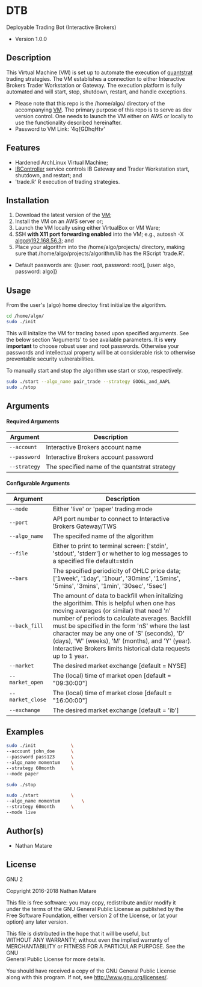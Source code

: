 # DTB
Deployable Trading Bot (Interactive Brokers)

* Version 1.0.0

## Description
This Virtual Machine (VM) is set up to automate the execution of [quantstrat](https://github.com/braverock/quantstrat) trading strategies. The VM establishes a connection to either Interactive Brokers Trader Workstation or Gateway. The execution platform is fully automated and will start, stop, shutdown, restart, and handle exceptions. 

* Please note that this repo is the /home/algo/ directory of the accompanying [VM](https://www.dropbox.com/sh/1jxdkv0skkwz7tl/AABwKEF-bpJn2OeFC1JN0CIea?dl=0). The primary purpose of this repo is to serve as dev version control. One needs to launch the VM either on AWS or locally to use the functionality described hereinafter.
* Password to VM Link: '4q{GDhqHtv'

## Features
  - Hardened ArchLinux Virtual Machine;
  - [IBController](https://github.com/ib-controller/ib-controller) service controls IB Gateway and Trader Workstation start, shutdown, and restart; and
  - 'trade.R' R execution of trading strategies.

## Installation
1.  Download the latest version of the [VM](https://www.dropbox.com/sh/1jxdkv0skkwz7tl/AABwKEF-bpJn2OeFC1JN0CIea?dl=0);
2. 	Install the VM on an AWS server or;
3. 	Launch the VM locally using either VirtualBox or VM Ware;
4.	SSH **with X11 port forwarding enabled** into the VM; e.g., autossh -X algo@192.168.56.3; and
5.  Place your algorithm into the /home/algo/projects/ directory, making sure that
	/home/algo/projects/algorithm/lib has the RScript 'trade.R'.

* Default passwords are: {[user: root, password: root], [user: algo, password: algo]}

## Usage
From the user's (algo) home directoy first initialize the algorithm. 
```sh
cd /home/algo/
sudo ./init
```
This will initalize the VM for trading based upon specified arguments. See the below section 'Arguments' to see available parameters. It is **very important** to choose robust user and root passwords. Otherwise your passwords and intellectual property will be at considerable risk to otherwise preventable security vulnerabilities.

To manually start and stop the algorithm use start or stop, respectively.
```sh
sudo ./start --algo_name pair_trade --strategy GOOGL_and_AAPL
sudo ./stop
```

## Arguments
#### Required Arguments
| Argument | Description
| ---------------------------- | ------------------------------------------- |
| `--account`       | Interactive Brokers account name 						 |
| `--password`      | Interactive Brokers account password 				 	 |
| `--strategy`      | The specified name of the quantstrat strategy 		 |

#### Configurable Arguments
| Argument | Description
| ---------------------------- | ------------------------------------------  |
| `--mode`          | Either 'live' or 'paper' trading mode 				 |
| `--port`          | API port number to connect to Interactive Brokers Gateway/TWS|
| `--algo_name`     | The specifed name of the algorithm |
| `--file`          | Either to print to terminal screen: ['stdin', 'stdout', 'stderr'] or whether to log messages to a specified file default=stdin|
| `--bars`          | The specified periodicity of OHLC price data; ['1week', '1day', '1hour', '30mins', '15mins', '5mins', '3mins', '1min', '30sec', '5sec']|
| `--back_fill`     | The amount of data to backfill when initalizing the algorithim. This is helpful when one has moving averages (or similar) that need 'n' number of periods to calculate averages. Backfill must	be specified in the form 'nS' where the last character may be any one of 'S' (seconds), 'D' (days), 'W' (weeks), 'M' (months), and 'Y' (year). Interactive Brokers limits historical data requests up to 1 year. 	|
|`--market`         |The desired market exchange [default = NYSE]			|
|`--market_open`    |The (local) time of market open [default = "09:30:00"]	|
|`--market_close`   |The (local) time of market close [default = "16:00:00"]|
|`--exchange`      	|The desired market exchange [default = 'ib']			|

## Examples
```sh
sudo ./init 			\
--account john_doe 		\
--password pass123 		\
--algo_name momentum 	\
--strategy 60month		\
--mode paper
```

```sh
sudo ./stop
```

```sh
sudo ./start 			\
--algo_name momentum 		\
--strategy 60month 		\
--mode live
```

Author(s)
----
* Nathan Matare 

License
----

GNU 2

Copyright 2016-2018 Nathan Matare 
  
This file is free software: you may copy, redistribute and/or modify it  
under the terms of the GNU General Public License as published by the  
Free Software Foundation, either version 2 of the License, or (at your  
option) any later version.  

This file is distributed in the hope that it will be useful, but  
WITHOUT ANY WARRANTY; without even the implied warranty of  
MERCHANTABILITY or FITNESS FOR A PARTICULAR PURPOSE.  See the GNU  
General Public License for more details.  

You should have received a copy of the GNU General Public License  
along with this program.  If not, see <http://www.gnu.org/licenses/>.

[//]: # (These are reference links used in the body of this note and get stripped out when the markdown processor does its job. There is no need to format nicely because it shouldn't be seen. Thanks SO - http://stackoverflow.com/questions/4823468/store-comments-in-markdown-syntax)

   [dill]: <https://github.com/joemccann/dillinger>
   [git-repo-url]: <https://github.com/joemccann/dillinger.git>
   [john gruber]: <http://daringfireball.net>
   [df1]: <http://daringfireball.net/projects/markdown/>
   [markdown-it]: <https://github.com/markdown-it/markdown-it>
   [Ace Editor]: <http://ace.ajax.org>
   [node.js]: <http://nodejs.org>
   [Twitter Bootstrap]: <http://twitter.github.com/bootstrap/>
   [jQuery]: <http://jquery.com>
   [@tjholowaychuk]: <http://twitter.com/tjholowaychuk>
   [express]: <http://expressjs.com>
   [AngularJS]: <http://angularjs.org>
   [Gulp]: <http://gulpjs.com>

   [PlDb]: <https://github.com/joemccann/dillinger/tree/master/plugins/dropbox/README.md>
   [PlGh]: <https://github.com/joemccann/dillinger/tree/master/plugins/github/README.md>
   [PlGd]: <https://github.com/joemccann/dillinger/tree/master/plugins/googledrive/README.md>
   [PlOd]: <https://github.com/joemccann/dillinger/tree/master/plugins/onedrive/README.md>
   [PlMe]: <https://github.com/joemccann/dillinger/tree/master/plugins/medium/README.md>
   [PlGa]: <https://github.com/RahulHP/dillinger/blob/master/plugins/googleanalytics/README.md>
